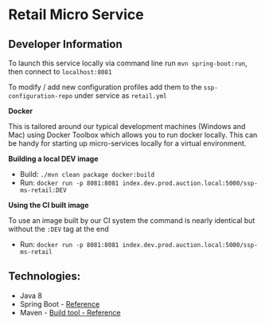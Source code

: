 Retail Micro Service
=========================


Developer Information
---

To launch this service locally via command line run `mvn spring-boot:run`, then connect to `localhost:8081`

To modify / add new configuration profiles add them to the `ssp-configuration-repo` under service as `retail.yml`


**Docker**

This is tailored around our typical development machines (Windows and Mac) using Docker Toolbox which allows you to run docker locally.  This can be handy for starting up micro-services locally for a virtual environment.


**Building a local DEV image**
- Build: `./mvn clean package docker:build`
- Run: `docker run -p 8081:8081 index.dev.prod.auction.local:5000/ssp-ms-retail:DEV` 

**Using the CI built image**

To use an image built by our CI system the command is nearly identical but without the `:DEV` tag at the end

- Run: `docker run -p 8081:8081 index.dev.prod.auction.local:5000/ssp-ms-retail`

Technologies:
----

  - Java 8 
  - Spring Boot - [Reference](https://spring.io/guides/gs/spring-boot/)
  - Maven - [Build tool - Reference](http://apache.maven.org)
